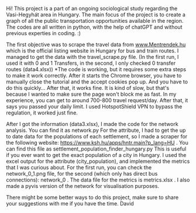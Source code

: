 Hi! This project is a part of an ongoing sociological study regarding the Vasi-Hegyhát area in Hungary.
The main focus of the project is to create a graph of all the public transportation opportunities available in the region. 
The codes are all written in python, with the help of chatGPT and without previous experties in coding. :) 

The first objective was to scrape the travel data from www.Mentrendek.hu which is the official listing website in Hungary for bus and train routes. I managed to get the data with the travel_scrape.py file. (In the first run, I used it with 0 and 1 Transfers, in the second, I only checked 0 transfer routes (data4.xlsx))
*The code is working, but it requires some extra steps to make it work correctly. After it starts the Chrome browser, you have to manually close the tutorial and the accept cookies pop up. And you have to do this quickly...
After that, it works fine. It is kind of slow, but that's because I wanted to make sure the page won't block me as fast. In my experience, you can get to around 700-800 travel request/day. After that, it says you passed your daily limit.
I used HotspotShield VPN to bypass the regulation, it worked just fine.

After I got the information (data3.xlsx), I made the code for the network analysis. You can find it as network.py 
For the attribute, I had to get the up to date data for the populations of each settlement, so I made a scraper for the following website: https://www.ksh.hu/apps/hntr.main?p_lang=HU . You can find this file as settlement_population_finder_hungary.py
This is useful if you ever want to get the exact population of a city in Hungary.
I used the excel output for the attribute (city_population), and implemented the metrics that I was curious about. For the first run, you can check the network_0_1.png file, for the second (which only has direct bus connections): network_0 . The data file for the metrics is metrics.xlsx . 
I also made a pyvis version of the network for visualisation purposes.

There might be some better ways to do this project, make sure to share your suggestions with me if you have the time.
David

